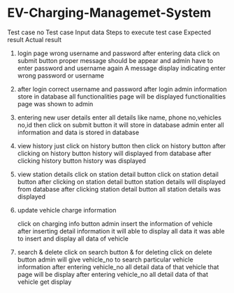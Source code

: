 # EV-Charging-Managemet-System

Test case no	Test case	Input data	Steps to execute test case	Expected result	Actual result
1.	login page	wrong username and password	after entering data click on submit button	proper message should be appear and admin have to enter password and username again	A message display indicating enter wrong password or username
2.	after login	correct username and password	after login admin information store in database	all functionalities page will be displayed	functionalities page was shown to admin
3.	entering new user details	enter all details like name, phone no,vehicles no,id	then click on submit button	it will store in database	admin enter all information and data is stored in database
4.	view history	just click on history button	then click on history button	after clicking on history button history will displayed from database	after clicking history button history was displayed
5.	view station details	click on station detail button	click on station detail button	after clicking on station detail button station details will displayed from database	after clicking station detail button all station details was displayed 
6.	update vehicle charge information


	click on charging info button	admin insert the information of vehicle	after inserting detail information it will able to display all data	it was able to insert and display all data of vehicle
7.	search 
& delete
	click on search button & for deleting click on delete button	admin will give vehicle_no to search particular vehicle information	after entering vehicle_no all detail data of that vehicle that page will be display	after entering vehicle_no all detail data of that vehicle get display
